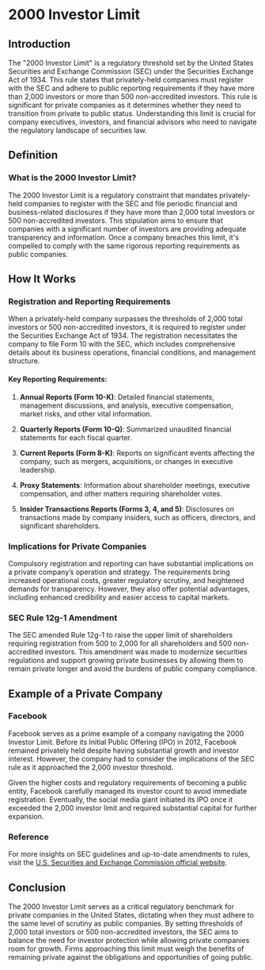 # 2000 Investor Limit

## Introduction
The "2000 Investor Limit" is a regulatory threshold set by the United States Securities and Exchange Commission (SEC) under the Securities Exchange Act of 1934. This rule states that privately-held companies must register with the SEC and adhere to public reporting requirements if they have more than 2,000 investors or more than 500 non-accredited investors. This rule is significant for private companies as it determines whether they need to transition from private to public status. Understanding this limit is crucial for company executives, investors, and financial advisors who need to navigate the regulatory landscape of securities law.

## Definition
### What is the 2000 Investor Limit?
The 2000 Investor Limit is a regulatory constraint that mandates privately-held companies to register with the SEC and file periodic financial and business-related disclosures if they have more than 2,000 total investors or 500 non-accredited investors. This stipulation aims to ensure that companies with a significant number of investors are providing adequate transparency and information. Once a company breaches this limit, it's compelled to comply with the same rigorous reporting requirements as public companies.

## How It Works
### Registration and Reporting Requirements
When a privately-held company surpasses the thresholds of 2,000 total investors or 500 non-accredited investors, it is required to register under the Securities Exchange Act of 1934. The registration necessitates the company to file Form 10 with the SEC, which includes comprehensive details about its business operations, financial conditions, and management structure.

#### Key Reporting Requirements:
1. **Annual Reports (Form 10-K)**: Detailed financial statements, management discussions, and analysis, executive compensation, market risks, and other vital information.
   
2. **Quarterly Reports (Form 10-Q)**: Summarized unaudited financial statements for each fiscal quarter.
   
3. **Current Reports (Form 8-K)**: Reports on significant events affecting the company, such as mergers, acquisitions, or changes in executive leadership.
   
4. **Proxy Statements**: Information about shareholder meetings, executive compensation, and other matters requiring shareholder votes.
   
5. **Insider Transactions Reports (Forms 3, 4, and 5)**: Disclosures on transactions made by company insiders, such as officers, directors, and significant shareholders.

### Implications for Private Companies
Compulsory registration and reporting can have substantial implications on a private company’s operation and strategy. The requirements bring increased operational costs, greater regulatory scrutiny, and heightened demands for transparency. However, they also offer potential advantages, including enhanced credibility and easier access to capital markets.

### SEC Rule 12g-1 Amendment
The SEC amended Rule 12g-1 to raise the upper limit of shareholders requiring registration from 500 to 2,000 for all shareholders and 500 non-accredited investors. This amendment was made to modernize securities regulations and support growing private businesses by allowing them to remain private longer and avoid the burdens of public company compliance.

## Example of a Private Company
### Facebook
Facebook serves as a prime example of a company navigating the 2000 Investor Limit. Before its Initial Public Offering (IPO) in 2012, Facebook remained privately held despite having substantial growth and investor interest. However, the company had to consider the implications of the SEC rule as it approached the 2,000 investor threshold.

Given the higher costs and regulatory requirements of becoming a public entity, Facebook carefully managed its investor count to avoid immediate registration. Eventually, the social media giant initiated its IPO once it exceeded the 2,000 investor limit and required substantial capital for further expansion.

### Reference
For more insights on SEC guidelines and up-to-date amendments to rules, visit the [U.S. Securities and Exchange Commission official website](https://www.sec.gov/).

## Conclusion
The 2000 Investor Limit serves as a critical regulatory benchmark for private companies in the United States, dictating when they must adhere to the same level of scrutiny as public companies. By setting thresholds of 2,000 total investors or 500 non-accredited investors, the SEC aims to balance the need for investor protection while allowing private companies room for growth. Firms approaching this limit must weigh the benefits of remaining private against the obligations and opportunities of going public.